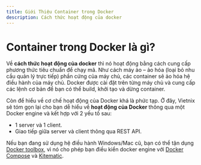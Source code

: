 ```yaml
---
title: Giới Thiệu Container trong Docker
description: Cách thức hoạt động của docker
---
```

# Container trong Docker là gì?

Về **cách thức hoạt động của docker** thì nó hoạt động bằng cách cung cấp phương thức tiêu chuẩn để chạy mã. Như cách máy ảo – ảo hóa (loại bỏ nhu cầu quản lý trực tiếp) phần cứng của máy chủ, các container sẽ ảo hóa hệ điều hành của máy chủ. Docker được cài đặt trên từng máy chủ và cung cấp các lệnh cơ bản để bạn có thể build, khởi tạo và dừng container.

Còn để hiểu về cơ chế hoạt động của Docker khá là phức tạp. Ở đây, Vietnix sẽ tóm gọn lại cho bạn dễ hiểu về **hoạt động của Docker** thông qua một Docker engine và kết hợp với 2 yếu tố sau:

* 1 server và 1 client.
* Giao tiếp giữa server và client thông qua REST API.

Nếu bạn đang sử dụng hệ điều hành Windows/Mac cũ, bạn có thể tận dụng [Docker toolbox](https://www.docker.com/products/docker-desktop/), vì nó cho phép bạn điều kiển docker engine với [Docker Compose](https://docs.docker.com/compose/) và [Kitematic](https://kitematic.com/).
